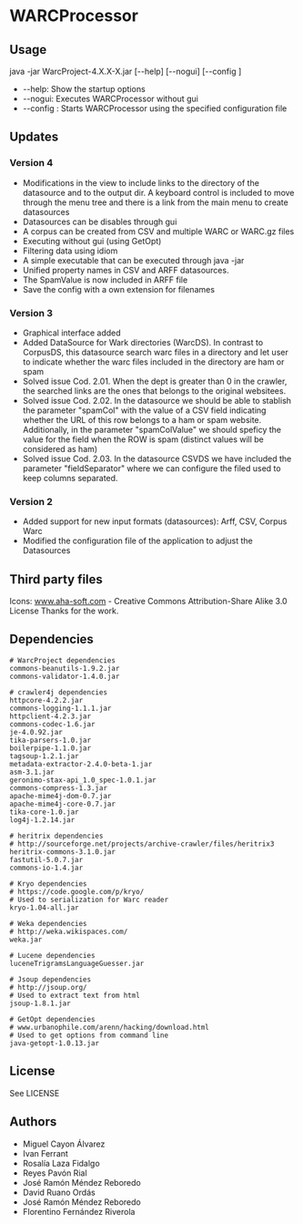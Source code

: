 # WARCProcessor

## Usage
java -jar WarcProject-4.X.X-X.jar [--help] [--nogui] [--config <path>]

* --help: Show the startup options
* --nogui: Executes WARCProcessor without gui
* --config <path>: Starts WARCProcessor using the specified configuration file

## Updates

### Version 4

* Modifications in the view to include links to the directory of the 
  datasource and to the output dir. A keyboard control is included to 
  move through the menu tree and there is a link from the main menu to create
  datasources
* Datasources can be disables through gui
* A corpus can be created from CSV and multiple WARC or WARC.gz files
* Executing without gui (using GetOpt)
* Filtering data using idiom
* A simple executable that can be executed through java -jar
* Unified property names in CSV and ARFF datasources.
* The SpamValue is now included in ARFF file
* Save the config with a own extension for filenames

### Version 3

* Graphical interface added
* Added DataSource for Wark directories (WarcDS). In contrast to CorpusDS, 
  this datasource search warc files in a directory and let user to indicate whether
  the warc files included in the directory are ham or spam
* Solved issue Cod. 2.01. When the dept is greater than 0 in the crawler, the searched 
  links are the ones that belongs to the original websitees.
* Solved issue Cod. 2.02. In the datasource we should be able to 
  stablish the parameter "spamCol" with the value of a CSV field indicating whether
  the URL of this row belongs to a ham or spam website. Additionally, in the parameter
  "spamColValue" we should speficy the value for the field when the ROW is spam 
  (distinct values will be considered as ham)
* Solved issue Cod. 2.03. In the datasource CSVDS we have included the parameter
 "fieldSeparator" where we can configure the filed used to keep columns separated.

### Version 2

* Added support for new input formats (datasources): Arff, CSV, Corpus Warc
* Modified the configuration file of the application to adjust the Datasources
  

## Third party files

Icons: www.aha-soft.com - Creative Commons Attribution-Share Alike 3.0 License
Thanks for the work.

## Dependencies
```
# WarcProject dependencies
commons-beanutils-1.9.2.jar
commons-validator-1.4.0.jar

# crawler4j dependencies
httpcore-4.2.2.jar
commons-logging-1.1.1.jar
httpclient-4.2.3.jar
commons-codec-1.6.jar
je-4.0.92.jar
tika-parsers-1.0.jar
boilerpipe-1.1.0.jar
tagsoup-1.2.1.jar
metadata-extractor-2.4.0-beta-1.jar
asm-3.1.jar
geronimo-stax-api_1.0_spec-1.0.1.jar
commons-compress-1.3.jar
apache-mime4j-dom-0.7.jar
apache-mime4j-core-0.7.jar
tika-core-1.0.jar
log4j-1.2.14.jar

# heritrix dependencies
# http://sourceforge.net/projects/archive-crawler/files/heritrix3
heritrix-commons-3.1.0.jar
fastutil-5.0.7.jar
commons-io-1.4.jar

# Kryo dependencies
# https://code.google.com/p/kryo/
# Used to serialization for Warc reader
kryo-1.04-all.jar

# Weka dependencies
# http://weka.wikispaces.com/
weka.jar

# Lucene dependencies
luceneTrigramsLanguageGuesser.jar

# Jsoup dependencies
# http://jsoup.org/
# Used to extract text from html
jsoup-1.8.1.jar

# GetOpt dependencies
# www.urbanophile.com/arenn/hacking/download.html
# Used to get options from command line
java-getopt-1.0.13.jar
```

## License

See LICENSE

## Authors
* Miguel Cayon Álvarez
* Ivan Ferrant
* Rosalía Laza Fidalgo
* Reyes Pavón Rial
* José Ramón Méndez Reboredo
* David Ruano Ordás
* José Ramón Méndez Reboredo
* Florentino Fernández Riverola
